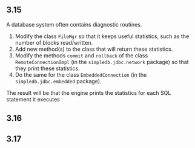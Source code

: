 
## 3.15
A database system often contains diagnostic routines.
1. Modify the class `FileMgr` so that it keeps useful statistics, such as the number of blocks read/written.
2. Add new method(s) to the class that will return these statistics.
3. Modify the methods `commit` and `rollback` of the class `RemoteConnectionImpl` (in the `simpledb.jdbc.network` package) so that they print these statistics.
4. Do the same for the class `EmbeddedConnection` (in the `simpledb.jdbc.embedded` package).

The result will be that the engine prints the statistics for each SQL statement it executes

## 3.16

## 3.17
